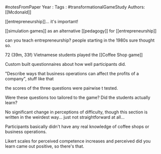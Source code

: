 #notesFromPaper
Year   :
Tags   : #transformationalGameStudy
Authors: [[Mcdonald]]

[[entrepreneurship]]... it's important!

[[simulation games]] as an alternative [[pedagogy]] for [[entrepreneurship]]

can you teach entrepreneurship? people starting in the 1980s sure thought so.

72 (39m, 33f) Vietnamese students played the [[Coffee Shop game]]

Custom built questionnaires about how well participants did.

"Describe ways that business operations can affect the profits of a company", stuff like that

the scores of the three questions were pairwise t tested.

Were these questions too tailored to the game? Did the students actually learn?

No significant change in perceptions of difficulty, though this section is written in the weirdest way... just not straightforward at all...

Participants basically didn't have any real knowledge of coffee shops or business operations.

Likert scales for perceived competence increases and perceived did you learn came out positive, so there's that.

